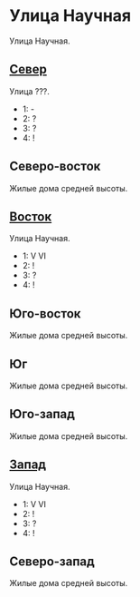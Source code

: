 # Улица Научная

Улица Научная.

## [Север](./525085.md)

Улица ???.

* 1:    -
* 2:    ?
* 3:    ?
* 4:    !

## Северо-восток

Жилые дома средней высоты.

## [Восток](./540090.md)

Улица Научная.

* 1:    V   VI
* 2:    !
* 3:    ?
* 4:    !

## Юго-восток

Жилые дома средней высоты.

## Юг

Жилые дома средней высоты.

## Юго-запад

Жилые дома средней высоты.

## [Запад](./520090.md)

Улица Научная.

* 1:    V   VI
* 2:    !
* 3:    ?
* 4:    !

## Северо-запад

Жилые дома средней высоты.
